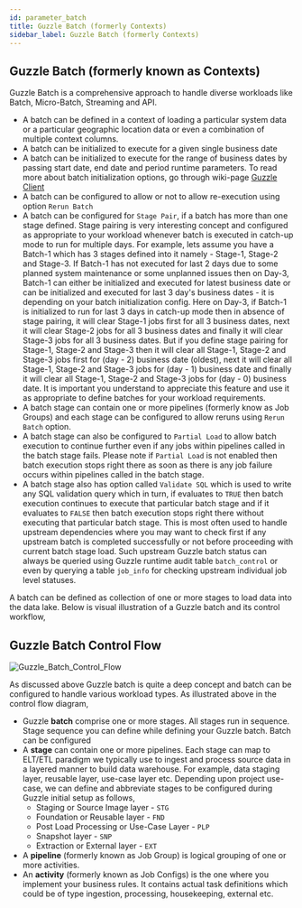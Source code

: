 ```yaml
---
id: parameter_batch
title: Guzzle Batch (formerly Contexts)
sidebar_label: Guzzle Batch (formerly Contexts)
---
```



## Guzzle Batch (formerly known as Contexts)

Guzzle Batch is a comprehensive approach to handle diverse workloads like Batch, Micro-Batch, Streaming and API.
- A batch can be defined in a context of loading a particular system data or a particular geographic location data or even a combination of multiple context columns.
- A batch can be initialized to execute for a given single business date
- A batch can be initialized to execute for the range of business dates by passing start date, end date and period runtime parameters. To read more about batch initialization options, go through wiki-page [ Guzzle Client ](Arch_Guzzle_Client.md)
- A batch can be configured to allow or not to allow re-execution using option `Rerun Batch`
- A batch can be configured for `Stage Pair`, if a batch has more than one stage defined. Stage pairing is very interesting concept and configured as appropriate to your workload whenever batch is executed in catch-up mode to run for multiple days. For example, lets assume you have a Batch-1 which has 3 stages defined into it namely - Stage-1, Stage-2 and Stage-3. If Batch-1 has not executed for last 2 days due to some planned system maintenance or some unplanned issues then on Day-3, Batch-1 can either be initialized and executed for latest business date or can be initialized and executed for last 3 day's business dates - it is depending on your batch initialization config. Here on Day-3, if Batch-1 is initialized to run for last 3 days in catch-up mode then in absence of stage pairing, it will clear Stage-1 jobs first for all 3 business dates, next it will clear Stage-2 jobs for all 3 business dates and finally it will clear Stage-3 jobs for all 3 business dates. But if you define stage pairing for Stage-1, Stage-2 and Stage-3 then it will clear all Stage-1, Stage-2 and Stage-3 jobs first for (day - 2) business date (oldest), next it will clear all Stage-1, Stage-2 and Stage-3 jobs for (day - 1) business date and finally it will clear all Stage-1, Stage-2 and Stage-3 jobs for (day - 0) business date. It is important you understand to appreciate this feature and use it as appropriate to define batches for your workload requirements.
- A batch stage can contain one or more pipelines (formerly know as Job Groups) and each stage can be configured to allow reruns using `Rerun Batch` option.
- A batch stage can also be configured to `Partial Load` to allow batch execution to continue further even if any jobs within pipelines called in the batch stage fails. Please note if `Partial Load` is not enabled then batch execution stops right there as soon as there is any job failure occurs within pipelines called in the batch stage.
- A batch stage also has option called `Validate SQL` which is used to write any SQL validation query which in turn, if evaluates to `TRUE` then batch execution continues to execute that particular batch stage and if it evaluates to `FALSE` then batch execution stops right there without executing that particular batch stage. This is most often used to handle upstream dependencies where you may want to check first if any upstream batch is completed successfully or not before proceeding with current batch stage load. Such upstream Guzzle batch status can always be queried using Guzzle runtime audit table `batch_control` or even by querying a table `job_info` for checking upstream individual job level statuses.

A batch can be defined as collection of one or more stages to load data into the data lake. Below is visual illustration of a Guzzle batch and its control workflow,

## Guzzle Batch Control Flow

![Guzzle_Batch_Control_Flow](/guzzle-docs/img/docs/Guzzle_Batch_Control_Flow.png)

As discussed above Guzzle batch is quite a deep concept and batch can be configured to handle various workload types. As illustrated above in the control flow diagram,

- Guzzle **batch** comprise one or more stages. All stages run in sequence. Stage sequence you can define while defining your Guzzle batch. Batch can be configured 
- A **stage** can contain one or more pipelines. Each stage can map to ELT/ETL paradigm we typically use to ingest and process source data in a layered manner to build data warehouse. For example, data staging layer, reusable layer, use-case layer etc. Depending upon project use-case, we can define and abbreviate stages to be configured during Guzzle initial setup as follows,
   * Staging or Source Image layer - `STG`
   * Foundation or Reusable layer - `FND`
   * Post Load Processing or Use-Case Layer - `PLP`
   * Snapshot layer - `SNP`
   * Extraction or External layer - `EXT`
- A **pipeline** (formerly known as Job Group) is logical grouping of one or more activities.
- An **activity** (formerly known as Job Configs) is the one where you implement your business rules. It contains actual task definitions which could be of type ingestion, processing, housekeeping, external etc.
